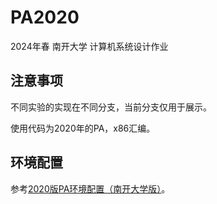 # PA2020
2024年春 南开大学 计算机系统设计作业

## 注意事项

不同实验的实现在不同分支，当前分支仅用于展示。

使用代码为2020年的PA，x86汇编。

## 环境配置

参考[2020版PA环境配置（南开大学版）](https://zhuanlan.zhihu.com/p/684552843)。
